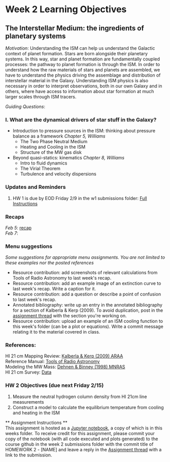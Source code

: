 # Week 2 Learning Objectives
## The Interstellar Medium: the ingredients of planetary systems
*Motivation*: Understanding the ISM can help us understand the Galactic context of planet formation. Stars are born alongside their planetary systems. In this way, star and planet formation are fundamentally coupled processes: the pathway to planet formation is through the ISM. In order to understand how the raw materials of stars and planets are assembled, we have to understand the physics driving the assemblage and distribution of interstellar material in the Galaxy. Understanding ISM physics is also necessary in order to interpret observations, both in our own Galaxy and in others, where have access to information about star formation at much larger scales through ISM tracers. 

*Guiding Questions*:
### I. What are the dynamical drivers of star stuff in the Galaxy?
+ Introduction to pressure sources in the ISM: thinking about pressure balance as a framework
*Chapter 5, Williams*
  + The Two Phase Neutral Medium  
  + Heating and Cooling in the ISM  
  + Structure of the MW gas disk  
+ Beyond quasi-statics: kinematics
*Chapter 8, Williams*  
  + Intro to fluid dynamics
  + The Virial Theorem
  + Turbulence and velocity dispersions

### Updates and Reminders
1. HW 1 is due by EOD Friday 2/9 in the w1 submissions folder: [Full Instructions](https://github.com/akuznetsova/spf-2024/issues/1)

### Recaps
*Feb 5*: [recap](./Feb-5-recap.md)  
*Feb 7*:  

### Menu suggestions
*Some suggestions for appropriate menu assignments. You are not limited to these examples nor the posted references*  
* Resource contribution: add screenshots of relevant calculations from Tools of Radio Astronomy to last week's recap.
* Resource contribution: add an example image of an extinction curve to last week's recap. Write a caption for it. 
* Resource contribution: add a question or describe a point of confusion to last week's recap.  
* Annotated bibliography: write up an entry in the annotated bibliography for a section of Kalberla & Kerp (2009). To avoid duplication, post in the [assignment thread](https://github.com/akuznetsova/spf-2024/issues/4) with the section you're working on.  
* Resource contribution: upload an example of an ISM cooling function to this week's folder (can be a plot or equations). Write a commit message relating it to the material covered in class.

### References:
HI 21 cm Mapping Review: [Kalberla & Kerp (2009) ARAA](https://www.astro.umd.edu/~richard/ASTRO620/HI_dist_MW_Kerp.pdf)  
Reference Manual: [Tools of Radio Astronomy](https://www.asu.cas.cz/~barta/ARC-doc/ToolsOfRadioAstronomy.pdf)  
Modeling the MW Mass: [Dehnen & Binney (1998) MNRAS](https://academic.oup.com/mnras/article/294/3/429/1235103)  
HI 21 cm Survey: [Data](https://www.astro.uni-bonn.de/hisurvey/AllSky_profiles/index.php)  

### HW 2 Objectives (due next Friday 2/15) 
1. Measure the neutral hydrogen column density from HI 21cm line measurements
2. Construct a model to calculate the equilibrium temperature from cooling and heating in the ISM

** Assignment Instructions **  
This assignment is hosted as a [Jupyter notebook](./HW2-[NAME].ipynb), a copy of which is in this weeks folder.
To receive credit for this assignment, please commit your copy of the notebook (with all code executed and plots generated) to the course github in the week 2 submissions folder with the commit title of HOMEWORK 2 - [NAME] and leave a reply in the [Assignment thread](https://github.com/akuznetsova/spf-2024/issues/6) with a link to the submission.



